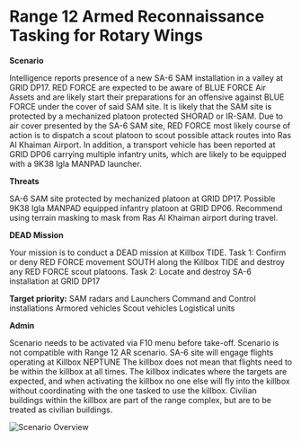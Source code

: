 # Range 12 Armed Reconnaissance Tasking for Rotary Wings

**Scenario**

Intelligence reports presence of a new SA-6 SAM installation in a valley at GRID DP17. RED FORCE are expected to be aware of BLUE FORCE Air Assets and are likely start their preparations for an offensive against BLUE FORCE under the cover of said SAM site. It is likely that the SAM site is protected by a mechanized platoon protected SHORAD or IR-SAM.
Due to air cover presented by the SA-6 SAM site, RED FORCE most likely course of action is to dispatch a scout platoon to scout possible attack routes into Ras Al Khaiman Airport. In addition, a transport vehicle has been reported at GRID DP06 carrying multiple infantry units, which are likely to be equipped with a 9K38 Igla MANPAD launcher.

**Threats**

SA-6 SAM site protected by mechanized platoon at GRID DP17.
Possible 9K38 Igla MANPAD equipped infantry platoon at GRID DP06.
Recommend using terrain masking to mask from Ras Al Khaiman airport during travel.

**DEAD Mission**

Your mission is to conduct a DEAD mission at Killbox TIDE. Task 1: Confirm or deny RED FORCE movement SOUTH along the Killbox TIDE and destroy any RED FORCE scout platoons. Task 2: Locate and destroy SA-6 installation at GRID DP17

**Target priority:**
SAM radars and Launchers
Command and Control installations
Armored vehicles
Scout vehicles
Logistical units

**Admin**

Scenario needs to be activated via F10 menu before take-off.
Scenario is not compatible with Range 12 AR scenario. SA-6 site will engage flights operating at Killbox NEPTUNE
The killbox does not mean that flights need to be within the killbox at all times. The killbox indicates where the targets are expected, and when activating the killbox no one else will fly into the killbox without coordinating with the one tasked to use the killbox.
Civilian buildings within the killbox are part of the range complex, but are to be treated as civilian buildings.

![Scenario Overview](/ATRM_Brief/Pictures/R12_AR_RW.png)
